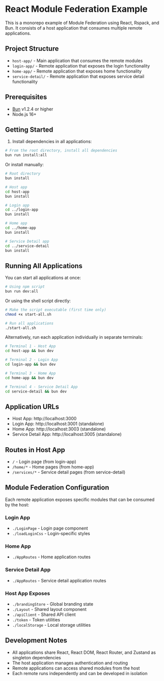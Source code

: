 # React Module Federation Example

This is a monorepo example of Module Federation using React, Rspack, and Bun. It consists of a host application that consumes multiple remote applications.

## Project Structure

- `host-app/` - Main application that consumes the remote modules
- `login-app/` - Remote application that exposes the login functionality
- `home-app/` - Remote application that exposes home functionality
- `service-detail/` - Remote application that exposes service detail functionality

## Prerequisites

- [Bun](https://bun.sh) v1.2.4 or higher
- Node.js 16+

## Getting Started

1. Install dependencies in all applications:

```bash
# From the root directory, install all dependencies
bun run install:all
```

Or install manually:

```bash
# Root directory
bun install

# Host app
cd host-app
bun install

# Login app
cd ../login-app
bun install

# Home app
cd ../home-app
bun install

# Service Detail app
cd ../service-detail
bun install
```

## Running All Applications

You can start all applications at once:

```bash
# Using npm script
bun run dev:all
```

Or using the shell script directly:

```bash
# Make the script executable (first time only)
chmod +x start-all.sh

# Run all applications
./start-all.sh
```

Alternatively, run each application individually in separate terminals:

```bash
# Terminal 1 - Host App
cd host-app && bun dev

# Terminal 2 - Login App
cd login-app && bun dev

# Terminal 3 - Home App
cd home-app && bun dev

# Terminal 4 - Service Detail App
cd service-detail && bun dev
```

## Application URLs

- Host App: http://localhost:3000
- Login App: http://localhost:3001 (standalone)
- Home App: http://localhost:3003 (standalone)
- Service Detail App: http://localhost:3005 (standalone)

## Routes in Host App

- `/` - Login page (from login-app)
- `/home/*` - Home pages (from home-app)
- `/services/*` - Service detail pages (from service-detail)

## Module Federation Configuration

Each remote application exposes specific modules that can be consumed by the host:

### Login App
- `./LoginPage` - Login page component
- `./loadLoginCss` - Login-specific styles

### Home App
- `./AppRoutes` - Home application routes

### Service Detail App
- `./AppRoutes` - Service detail application routes

### Host App Exposes
- `./brandingStore` - Global branding state
- `./Layout` - Shared layout component
- `./apiClient` - Shared API client
- `./token` - Token utilities
- `./localStorage` - Local storage utilities

## Development Notes

- All applications share React, React DOM, React Router, and Zustand as singleton dependencies
- The host application manages authentication and routing
- Remote applications can access shared modules from the host
- Each remote runs independently and can be developed in isolation
